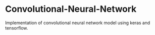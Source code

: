 # Convolutional-Neural-Network
Implementation of convolutional neural network model using keras and tensorflow.
